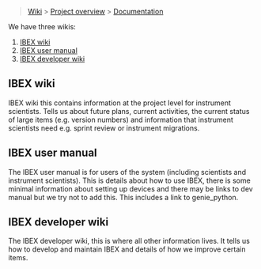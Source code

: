 > [Wiki](Home) > [Project overview](Project-overview) > [Documentation](Project-Documentation)

We have three wikis:

1. [IBEX wiki](https://github.com/ISISComputingGroup/IBEX/wiki)
1. [IBEX user manual](https://github.com/ISISComputingGroup/ibex_user_manual/wiki)
1. [IBEX developer wiki](wiki)

## IBEX wiki

IBEX wiki this contains information at the project level for instrument scientists. Tells us about future plans, current activities, the current status of large items (e.g. version numbers) and information that instrument scientists need e.g. sprint review or instrument migrations.

## IBEX user manual

The IBEX user manual is for users of the system (including scientists and instrument scientists). This is details about how to use IBEX, there is some minimal information about setting up devices and there may be links to dev manual but we try not to add this. This includes a link to genie_python.

## IBEX developer wiki

The IBEX developer wiki, this is where all other information lives. It tells us how to develop and maintain IBEX and details of how we improve certain items.
